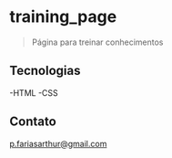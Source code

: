 # training_page

>Página para treinar conhecimentos

## Tecnologias

-HTML
-CSS

## Contato

p.fariasarthur@gmail.com

